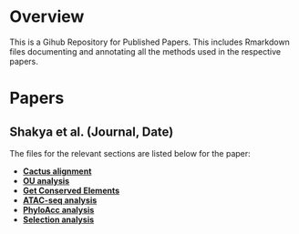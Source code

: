 # Overview 
This is a Gihub Repository for Published Papers. This includes Rmarkdown files documenting and annotating all the methods used in the respective papers.

# Papers
## Shakya et al. (Journal, Date)
The files for the relevant sections are listed below for the paper: 

* [**Cactus alignment**](https://subirshakya.github.io/projects_rmarkdown/cactus.html)
* [**OU analysis**](https://subirshakya.github.io/projects_rmarkdown/bayou.html)
* [**Get Conserved Elements**](https://subirshakya.github.io/projects_rmarkdown/get_conserved_elements.html)
* [**ATAC-seq analysis**](https://subirshakya.github.io/projects_rmarkdown/ATAC.html)
* [**PhyloAcc analysis**](https://subirshakya.github.io/projects_rmarkdown/phyloacc_filt.html)
* [**Selection analysis**](https://subirshakya.github.io/projects_rmarkdown/selection.html)
